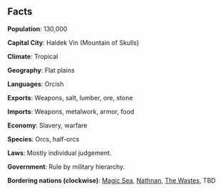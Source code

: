 ## Facts
**Population**: 130,000

**Capital City**: Haldek Vin (Mountain of Skulls)

**Climate**: Tropical

**Geography**: Flat plains

**Languages**: Orcish

**Exports**: Weapons, salt, lumber, ore, stone

**Imports**: Weapons, metalwork, armor, food

**Economy**: Slavery, warfare

**Species**: Orcs, half-orcs

**Laws**: Mostly individual judgement.

**Government**: Rule by military hierarchy.

**Bordering nations (clockwise)**: [Magic Sea](magic_sea.md), [Nathnan](nathnan.md), [The Wastes](wastes.md), TBD 
